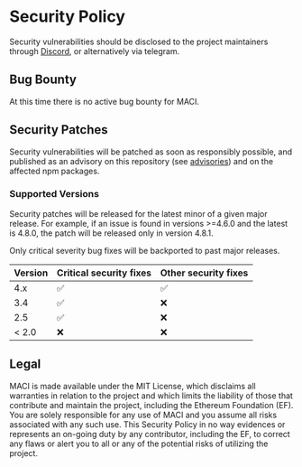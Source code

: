 # Security Policy

Security vulnerabilities should be disclosed to the project maintainers through [Discord], or alternatively via telegram.

[Discord]: https://discord.com/invite/bTdZfpc69U

## Bug Bounty

At this time there is no active bug bounty for MACI.

## Security Patches

Security vulnerabilities will be patched as soon as responsibly possible, and published as an advisory on this repository (see [advisories]) and on the affected npm packages.

[advisories]: https://github.com/privacy-scaling-explorations/maci/security/advisories

### Supported Versions

Security patches will be released for the latest minor of a given major release. For example, if an issue is found in versions >=4.6.0 and the latest is 4.8.0, the patch will be released only in version 4.8.1.

Only critical severity bug fixes will be backported to past major releases.

| Version | Critical security fixes | Other security fixes |
| ------- | ----------------------- | -------------------- |
| 4.x     | :white_check_mark:      | :white_check_mark:   |
| 3.4     | :white_check_mark:      | :x:                  |
| 2.5     | :white_check_mark:      | :x:                  |
| < 2.0   | :x:                     | :x:                  |

## Legal

MACI is made available under the MIT License, which disclaims all warranties in relation to the project and which limits the liability of those that contribute and maintain the project, including the Ethereum Foundation (EF). You are solely responsible for any use of MACI and you assume all risks associated with any such use. This Security Policy in no way evidences or represents an on-going duty by any contributor, including the EF, to correct any flaws or alert you to all or any of the potential risks of utilizing the project.